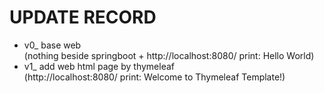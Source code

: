 # UPDATE RECORD 
* v0_ base web  
(nothing beside springboot + http://localhost:8080/ print: Hello World)
* v1_ add web html page by thymeleaf  
(http://localhost:8080/ print: Welcome to Thymeleaf Template!)